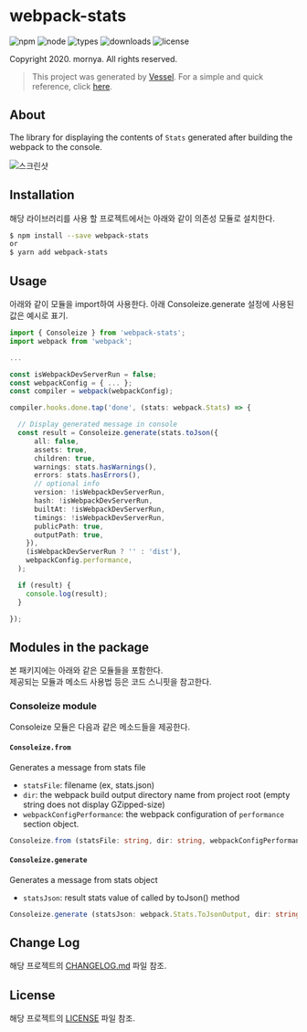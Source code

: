 # webpack-stats
![npm](https://img.shields.io/npm/v/webpack-stats)
![node](https://img.shields.io/node/v/webpack-stats)
![types](https://img.shields.io/npm/types/webpack-stats)
![downloads](https://img.shields.io/npm/dw/webpack-stats)
![license](https://img.shields.io/npm/l/webpack-stats)

Copyright 2020. mornya. All rights reserved.
> This project was generated by [Vessel](https://www.npmjs.com/package/@mornya/vessel).
  For a simple and quick reference, click [here](documents/VESSEL.md).

## About
The library for displaying the contents of `Stats` generated after building the webpack to the console.

![스크린샷](https://mornya.github.io/assets/webpack-stats-screenshot.jpg)

## Installation
해당 라이브러리를 사용 할 프로젝트에서는 아래와 같이 의존성 모듈로 설치한다.
```bash
$ npm install --save webpack-stats
or
$ yarn add webpack-stats
```

## Usage
아래와 같이 모듈을 import하여 사용한다. 아래 Consoleize.generate 설정에 사용된 값은 예시로 표기.
```typescript
import { Consoleize } from 'webpack-stats';
import webpack from 'webpack';

...

const isWebpackDevServerRun = false;
const webpackConfig = { ... };
const compiler = webpack(webpackConfig);

compiler.hooks.done.tap('done', (stats: webpack.Stats) => {

  // Display generated message in console
  const result = Consoleize.generate(stats.toJson({
      all: false,
      assets: true,
      children: true,
      warnings: stats.hasWarnings(),
      errors: stats.hasErrors(),
      // optional info
      version: !isWebpackDevServerRun,
      hash: !isWebpackDevServerRun,
      builtAt: !isWebpackDevServerRun,
      timings: !isWebpackDevServerRun,
      publicPath: true,
      outputPath: true,
    }),
    (isWebpackDevServerRun ? '' : 'dist'),
    webpackConfig.performance,
  );

  if (result) {
    console.log(result);
  }

});
```

## Modules in the package
본 패키지에는 아래와 같은 모듈들을 포함한다.<br>
제공되는 모듈과 메소드 사용법 등은 코드 스니핏을 참고한다.

### Consoleize module
Consoleize 모듈은 다음과 같은 메소드들을 제공한다.

#### `Consoleize.from`
Generates a message from stats file
- `statsFile`: filename (ex, stats.json)
- `dir`: the webpack build output directory name from project root (empty string does not display GZipped-size)
- `webpackConfigPerformance`: the webpack configuration of `performance` section object.
```typescript
Consoleize.from (statsFile: string, dir: string, webpackConfigPerformance: WebpackConfigPerformance);
```

#### `Consoleize.generate`
Generates a message from stats object
- `statsJson`: result stats value of called by toJson() method
```typescript
Consoleize.generate (statsJson: webpack.Stats.ToJsonOutput, dir: string, webpackConfigPerformance: WebpackConfigPerformance);
```

## Change Log
해당 프로젝트의 [CHANGELOG.md](CHANGELOG.md) 파일 참조.

## License
해당 프로젝트의 [LICENSE](LICENSE) 파일 참조.
